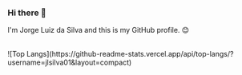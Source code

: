 ### Hi there 👋

I'm Jorge Luiz da Silva and this is my GitHub profile. 😊 

<br />
![Top Langs](https://github-readme-stats.vercel.app/api/top-langs/?username=jlsilva01&layout=compact)
